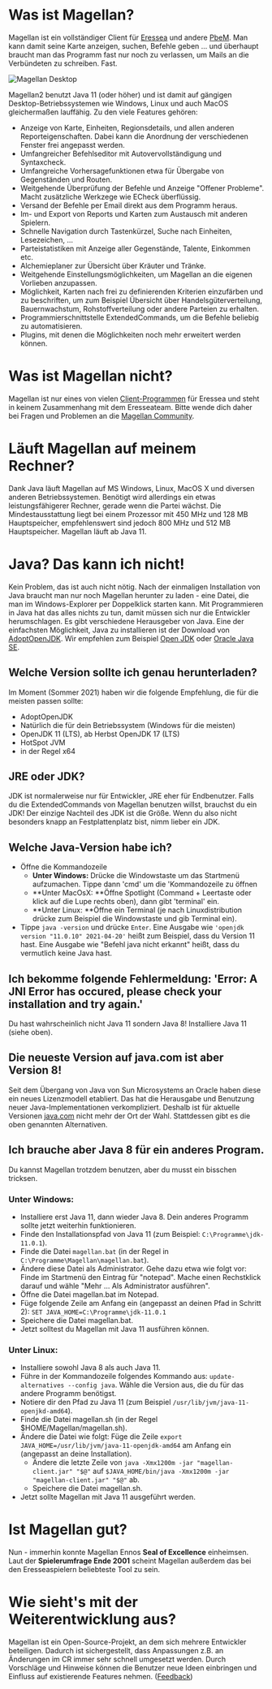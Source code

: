 # Was ist Magellan?

Magellan ist ein vollständiger Client für [Eressea](http://www.eressea.de/) und andere [PbeM](https://de.wikipedia.org/wiki/Pbem). Man
kann damit seine Karte anzeigen, suchen, Befehle geben ... und überhaupt braucht man das Programm fast nur noch zu verlassen, um Mails an die Verbündeten zu schreiben. Fast.

![Magellan Desktop](/images/magellan2-preview.png)

Magellan2 benutzt Java 11 (oder höher) und ist damit auf gängigen Desktop-Betriebssystemen wie Windows, Linux und auch MacOS gleichermaßen lauffähig. Zu den viele Features gehören:

* Anzeige von Karte, Einheiten, Regionsdetails, und allen anderen Reporteigenschaften. Dabei kann die Anordnung der verschiedenen Fenster frei angepasst werden.
* Umfangreicher Befehlseditor mit Autovervollständigung und Syntaxcheck.
* Umfangreiche Vorhersagefunktionen etwa für Übergabe von Gegenständen und Routen.
* Weitgehende Überprüfung der Befehle und Anzeige "Offener Probleme". Macht zusätzliche Werkzege wie ECheck überflüssig.
* Versand der Befehle per Email direkt aus dem Programm heraus.
* Im- und Export von Reports und Karten zum Austausch mit anderen Spielern.
* Schnelle Navigation durch Tastenkürzel, Suche nach Einheiten, Lesezeichen, ...
* Parteistatistiken mit Anzeige aller Gegenstände, Talente, Einkommen etc.
* Alchemieplaner zur Übersicht über Kräuter und Tränke.
* Weitgehende Einstellungsmöglichkeiten, um Magellan an die eigenen Vorlieben anzupassen.
* Möglichkeit, Karten nach frei zu definierenden Kriterien einzufärben und zu beschriften, um zum Beispiel Übersicht über Handelsgüterverteilung, Bauernwachstum, Rohstoffverteilung oder andere Parteien zu erhalten.
* Programmierschnittstelle ExtendedCommands, um die Befehle beliebig zu automatisieren.
* Plugins, mit denen die Möglichkeiten noch mehr erweitert werden können.

# Was ist Magellan nicht?

Magellan ist nur eines von vielen [Client-Programmen](https://wiki.eressea.de/index.php/Befehle_einschicken#Hilfsmittel) für Eressea und steht in keinem Zusammenhang mit dem Eresseateam. Bitte wende dich daher bei Fragen und Problemen an die [Magellan Community](/de/feedback/).

# Läuft Magellan auf meinem Rechner?

Dank Java läuft Magellan auf MS Windows, Linux, MacOS X und diversen anderen Betriebssystemen. Benötigt wird allerdings ein etwas leistungsfähigerer Rechner, gerade wenn die Partei wächst. Die Mindestausstattung liegt bei einem Prozessor mit 450 MHz und 128 MB Hauptspeicher, empfehlenswert sind jedoch 800 MHz und 512 MB Hauptspeicher. Magellan läuft ab Java 11.

# Java? Das kann ich nicht!

Kein Problem, das ist auch nicht nötig. Nach der einmaligen Installation von Java braucht man nur noch Magellan herunter zu laden - eine Datei, die man im Windows-Explorer per Doppelklick starten kann. Mit Programmieren in Java hat das alles nichts zu tun, damit müssen sich nur die Entwickler herumschlagen. Es gibt verschiedene Herausgeber von Java. Eine der einfachsten Möglichkeit, Java zu installieren ist der Download von [AdoptOpenJDK](https://adoptopenjdk.net/releases.html). Wir empfehlen zum Beispiel [Open JDK](https://openjdk.java.net/) oder [Oracle Java SE](https://www.oracle.com/java/).


## Welche Version sollte ich genau herunterladen?

Im Moment (Sommer 2021) haben wir die folgende Empfehlung, die für die meisten passen sollte:

* AdoptOpenJDK
* Natürlich die für dein Betriebssystem (Windows für die meisten)
* OpenJDK 11 (LTS), ab Herbst OpenJDK 17 (LTS)
* HotSpot JVM
* in der Regel x64

## JRE oder JDK?

JDK ist normalerweise nur für Entwickler, JRE eher für Endbenutzer. Falls du die ExtendedCommands von Magellan benutzen willst, brauchst du ein JDK! Der einzige Nachteil des JDK ist die Größe. Wenn du also nicht besonders knapp an Festplattenplatz bist, nimm lieber ein JDK.

## Welche Java-Version habe ich?

* Öffne die Kommandozeile
  * **Unter Windows:** Drücke die Windowstaste um das Startmenü aufzumachen. Tippe dann 'cmd' um die 'Kommandozeile zu öffnen
  * **Unter MacOsX: **Öffne Spotlight (Command + Leertaste oder klick auf die Lupe rechts oben), dann gibt 'terminal' ein.
  * **Unter Linux: **Öffne ein Terminal (je nach Linuxdistribution drücke zum Beispiel die Windowstaste und gib Terminal ein).
* Tippe `java -version` und drücke `Enter`. Eine Ausgabe wie `'openjdk version "11.0.10" 2021-04-20'` heißt zum Beispiel, dass du Version 11 hast. Eine Ausgabe wie "Befehl java nicht erkannt" heißt, dass du vermutlich keine Java hast.

## Ich bekomme folgende Fehlermeldung: 'Error: A JNI Error has occured, please check your installation and try again.'

Du hast wahrscheinlich nicht Java 11 sondern Java 8! Installiere Java 11 (siehe oben).

## Die neueste Version auf java.com ist aber Version 8!

Seit dem Übergang von Java von Sun Microsystems an Oracle haben diese ein neues Lizenzmodell etabliert. Das hat die Herausgabe und Benutzung neuer Java-Implementationen verkompliziert. Deshalb ist für aktuelle Versionen [java.com](https://java.com) nicht mehr der Ort der Wahl. Stattdessen gibt es die oben genannten Alternativen.

## Ich brauche aber Java 8 für ein anderes Program.

Du kannst Magellan trotzdem benutzen, aber du musst ein bisschen tricksen.

### Unter Windows:

* Installiere erst Java 11, dann wieder Java 8. Dein anderes Programm sollte jetzt weiterhin funktionieren.
* Finde den Installationspfad von Java 11 (zum Beispiel: `C:\Programme\jdk-11.0.1`).
* Finde die Datei `magellan.bat` (in der Regel in `C:\Programme\Magellan\magellan.bat`).
* Ändere diese Datei als Administrator. Gehe dazu etwa wie folgt vor: Finde im Startmenü den Eintrag für "notepad". Mache einen Rechstklick darauf und wähle "Mehr ... Als Administrator ausführen".
* Öffne die Datei magellan.bat im Notepad.
* Füge folgende Zeile am Anfang ein (angepasst an deinen Pfad in Schritt 2):
  `SET JAVA_HOME=C:\Programme\jdk-11.0.1`
* Speichere die Datei magellan.bat.
* Jetzt solltest du Magellan mit Java 11 ausführen können.

### Unter Linux:

* Installiere sowohl Java 8 als auch Java 11.
* Führe in der Kommandozeile folgendes Kommando aus: `update-alternatives --config java`. Wähle die Version aus, die du für das andere Programm benötigst.
* Notiere dir den Pfad zu Java 11 (zum Beispiel `/usr/lib/jvm/java-11-openjkd-amd64`).
* Finde die Datei magellan.sh (in der Regel $HOME/Magellan/magellan.sh).
* Ändere die Datei wie folgt: Füge die Zeile `export JAVA_HOME=/usr/lib/jvm/java-11-openjdk-amd64` am Anfang ein (angepasst an deine Installation).
  * Ändere die letzte Zeile von `java -Xmx1200m -jar "magellan-client.jar" "$@"` auf `$JAVA_HOME/bin/java -Xmx1200m -jar  "magellan-client.jar" "$@"` ab.
  * Speichere die Datei magellan.sh.
* Jetzt sollte Magellan mit Java 11 ausgeführt werden.

# Ist Magellan gut?

Nun - immerhin konnte Magellan Ennos **Seal of Excellence** einheimsen. Laut der **Spielerumfrage Ende 2001** scheint Magellan außerdem das bei den Eresseaspielern beliebteste Tool zu sein.

# Wie sieht's mit der Weiterentwicklung aus?

Magellan ist ein Open-Source-Projekt, an dem sich mehrere Entwickler beteiligen. Dadurch ist sichergestellt, dass Anpassungen z.B. an Änderungen im CR immer sehr schnell umgesetzt werden. Durch Vorschläge und Hinweise können die Benutzer neue Ideen einbringen und Einfluss auf existierende Features nehmen. ([Feedback](/de/feedback/))
